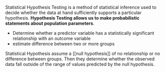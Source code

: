 Statistical Hypothesis Testing is a method of statistical inference  used to decide whether the data at hand sufficiently supports a particular hypothesis. **Hypothesis Testing allows us to make probabilistic statements about population parameters**.

- Determine whether a predictor variable has a statistically significant relationship with an outcome variable
- estimate difference between two or more groups

Statistical Hypothesis assume a [[null hypothesis]] of no relationship or no difference between groups. Then they determine whether the observed data fall outside of the range of values predicted by the null hypothesis.
